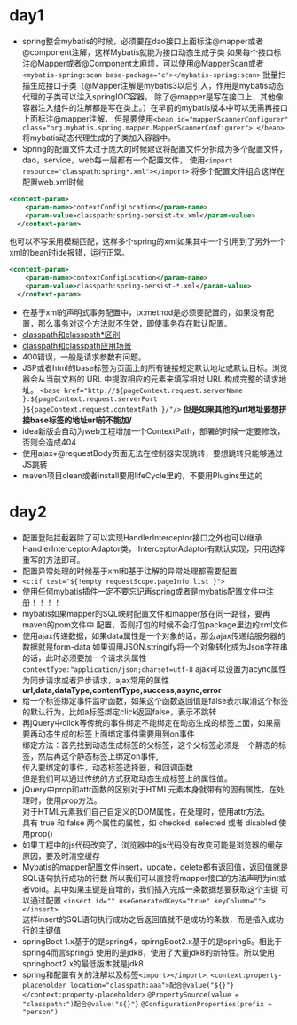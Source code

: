 # day1
+ spring整合mybatis的时候，必须要在dao接口上面标注@mapper或者@component注解，这样Mybatis就能为接口动态生成子类
如果每个接口标注@Mapper或者@Component太麻烦，可以使用@MapperScan或者`<mybatis-spring:scan base-package="c"></mybatis-spring:scan>`
批量扫描生成接口子类（@Mapper注解是mybatis3以后引入，作用是mybatis动态代理的子类可以注入springIOC容器。
除了@mapper是写在接口上，其他像容器注入组件的注解都是写在类上。）在早前的mybatis版本中可以无需再接口上面标注@mapper注解，
但是要使用`<bean id="mapperScannerConfigurer" class="org.mybatis.spring.mapper.MapperScannerConfigurer">
</bean>`将mybatis动态代理生成的子类加入容器中。
+ Spring的配置文件太过于庞大的时候建议将配置文件分拆成为多个配置文件，
dao，service，web每一层都有一个配置文件，
使用`<import resource="classpath:spring*.xml"></import>` 将多个配置文件组合这样在配置web.xml时候
```xml
<context-param>
    <param-name>contextConfigLocation</param-name>
    <param-value>classpath:spring-persist-tx.xml</param-value>
  </context-param>
``` 
也可以不写<import></import>采用模糊匹配，这样多个spring的xml如果其中一个引用到了另外一个xml的bean时ide报错，运行正常。
```xml
<context-param>
    <param-name>contextConfigLocation</param-name>
    <param-value>classpath:spring-persist-*.xml</param-value>
  </context-param>
```
+ 在基于xml的声明式事务配置中，tx:method是必须要配置的，如果没有配置，那么事务对这个方法就不生效，即使事务存在默认配置。
+ [classpath和classpath*区别](https://www.cnblogs.com/chenmingjun/p/10264644.html)
+ [classpath和classpath应用场景](https://www.cnblogs.com/chenmingjun/p/10264644.html)
+ 400错误，一般是请求参数有问题。
+ JSP或者html的base标签为页面上的所有链接规定默认地址或默认目标。浏览器会从当前文档的 URL 中提取相应的元素来填写相对 URL,构成完整的请求地址。 
`<base href="http://${pageContext.request.serverName }:${pageContext.request.serverPort }${pageContext.request.contextPath }/"/>`
**但是如果其他的url地址要想拼接base标签的地址url前不能加/**
+ idea新版会自动为web工程增加一个ContextPath，部署的时候一定要修改，否则会造成404
+ 使用ajax+@requestBody页面无法在控制器实现跳转，要想跳转只能够通过JS跳转
+ maven项目clean或者install要用lifeCycle里的，不要用Plugins里边的
# day2
+ 配置登陆拦截器除了可以实现HandlerInterceptor接口之外也可以继承HandlerInterceptorAdaptor类，
InterceptorAdaptor有默认实现，只用选择重写的方法即可。
+ 配置异常处理的时候基于xml和基于注解的异常处理都需要配置
+ `<c:if test="${!empty requestScope.pageInfo.list }">`
+ 使用任何mybatis插件一定不要忘记再spring或者是mybatis配置文件中注册！！！！
+ mybatis如果mapper的SQL映射配置文件和mapper放在同一路径，要再maven的pom文件中
配置，否则打包的时候不会打包package里边的xml文件
+ 使用ajax传递数据，如果data属性是一个对象的话，那么ajax传递给服务器的数据就是form-data
如果调用JSON.stringify将一个对象转化成为Json字符串的话，此时必须要加一个请求头属性`contextType:"application/json;charset=utf-8`
ajax可以设置为acync属性为同步请求或者异步请求，ajax常用的属性**url,data,dataType,contentType,success,async,error**
+ 给一个标签绑定事件监听函数，如果这个函数返回值是false表示取消这个标签的默认行为，比如a标签绑定click返回false，表示不跳转
+ 再jQuery中click等传统的事件绑定不能绑定在动态生成的标签上面，如果需要再动态生成的标签上面绑定事件需要用到on事件  
绑定方法：首先找到动态生成标签的父标签，这个父标签必须是一个静态的标签，然后再这个静态标签上绑定on事件,  
传入要绑定的事件，动态标签选择器，和回调函数   
但是我们可以通过传统的方式获取动态生成标签上的属性值。 
+ jQuery中prop和attr函数的区别对于HTML元素本身就带有的固有属性，在处理时，使用prop方法。    
对于HTML元素我们自己自定义的DOM属性，在处理时，使用attr方法。     
具有 true 和 false 两个属性的属性，如 checked, selected 或者 disabled 使用prop()  
+ 如果工程中的js代码改变了，浏览器中的js代码没有改变可能是浏览器的缓存原因，要及时清空缓存  
+ Mybatis的mapper配置文件insert，update，delete都有返回值，返回值就是SQL语句执行成功的行数
所以我们可以直接将mapper接口的方法声明为int或者void。其中如果主键是自增的，我们插入完成一条数据想要获取这个主键
可以通过配置 `<insert id="" useGeneratedKeys="true" keyColumn=""></insert>`  
这样insert的SQL语句执行成功之后返回值就不是成功的条数，而是插入成功行的主键值
+ springBoot 1.x基于的是spring4，spirngBoot2.x基于的是spring5。相比于spring4而言spring5
使用的是jdk8，使用了大量jdk8的新特性。所以使用springboot2.x的最低版本就是jdk8
+ spring和配置有关的注解以及标签`<import></import>`, `<context:property-placeholder location="classpath:aaa">配合@value("${}"}</context:property-placeholder>`
`@PropertySource(value = "classpath:")配合@value("${}"}` `@ConfigurationProperties(prefix = "person")`
